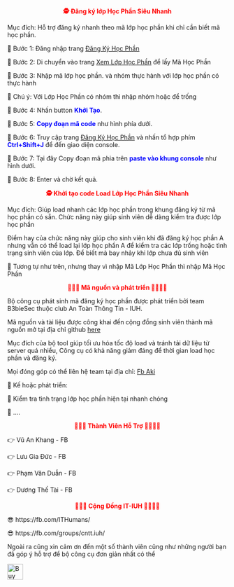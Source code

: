<p style="color: red;text-align: center;font-weight: bold;">🕵 Đăng ký lớp Học Phần Siêu Nhanh</p>
                                <p>Mục đích: Hỗ trợ đăng ký nhanh theo mã lớp học phần khi chỉ cần biết mã học phần.</p>
                                <p>💞 Bước 1: Đăng nhập trang <a href="http://www.iuh.edu.vn/phongdaotao/Login.aspx.">Đăng Ký Học Phần</a></p>
								<p>💞 Bước 2: Di chuyển vào trang <a href="http://www.iuh.edu.vn/phongdaotao/DanhSachLopHocPhan.aspx">Xem Lớp Học Phần</a> để lấy Mã Học Phần</p>
                                <p>💞 Bước 3: Nhập mã lớp học phần. và nhóm thực hành với lớp học phần có thực hành</p>
                                <p>💞 Chú ý: Với Lớp Học Phần có nhóm thì nhập nhóm hoặc để trống</p>
                                <p>💞 Bước 4: Nhấn button <strong style="color:blue">Khởi Tạo</strong>.</p>
                                <p>💞 Bước 5: <strong style="color:blue">Copy đoạn mã code</strong> như hình phía dưới.</p>
                                <p>💞 Bước 6: Truy cập trang <a href="http://www.iuh.edu.vn/phongdaotao/DangKyHP.aspx">Đăng Ký Học Phần</a> và nhấn tổ hợp phím <strong style="color:blue">Ctrl+Shift+J</strong> để đến giao diện console.</p>
                                <p>💞 Bước 7: Tại đây Copy đoạn mã phia trên <strong style="color:blue">paste vào khung console</strong> như hình dưới.</p>
                                <p>💞 Bước 8: Enter và chờ kết quả.</p>
                                <p style="color:red;text-align:  center;font-weight:  bold;">🕵 Khởi tạo code Load Lớp Học Phần Siêu Nhanh</p>
                                <p>Mục đích: Giúp load nhanh các lớp học phần trong khung đăng ký từ mã học phần có sẵn. Chức năng này giúp sinh viên dễ dàng kiểm tra được lớp học phần</p>
                                <p>Điểm hay của chức năng này giúp cho sinh viên khi đã đăng ký học phần A nhưng vẫn có thể load lại lớp học phần A để kiểm tra các lớp trống hoặc tình trạng sinh viên của lớp. Để biết mà bay nhảy khi lớp chưa đủ sinh viên</p>
                                <p>💞 Tương tự như trên, nhưng thay vì nhập Mã Lớp Học Phần thì nhập Mã Học Phần</p>
                                <p style="color:red;text-align:  center;font-weight:  bold;"> 👨‍👨‍👦 Mã nguồn và phát triển  👨‍👨‍👧‍👧</p>
                                <p>Bộ công cụ phát sinh mã đăng ký học phần được phát triển bởi team B3bieSec thuộc club An Toàn Thông Tin - IUH.</p>
                                <p>Mã nguồn và tài liệu được công khai đến cộng đồng sinh viên thành mã nguồn mở tại địa chỉ github <a href="https://github.com/phongptn93/iuher-trick">here</a></p>
                                <p>Mục đích của bộ tool giúp tối ưu hóa tốc độ load và tránh tải dữ liệu từ server quá nhiều, Công cụ có khả năng giảm đáng để thời gian load học phần và đăng ký.</p>
                                <p>Mọi đóng góp có thể liên hệ team tại địa chỉ: <a href="https://www.facebook.com/tanphongtcd">Fb Aki</a></p>
                                <p>👮 Kế hoặc phát triển: </p>
                                <p> 🖖 Kiểm tra tình trạng lớp học phần hiện tại nhanh chóng</p>
                                <p> 🖖 .... </p> 
                                <p style="color:red;text-align:  center;font-weight:  bold;"> 👨‍👨‍👦 Thành Viên Hỗ Trợ 👨‍👨‍👧‍👧</p>
                                <p>👉 Vũ An Khang - FB </p>
                                <p>👉 Lưu Gia Đức - FB </p>
                                <p>👉 Phạm Văn Duẫn - FB </p>
                                <p>👉 Dương Thế Tài - FB</p>
                                <p style="color:red;text-align:  center;font-weight:  bold;"> 👨‍👨‍👦 Cộng Đồng IT-IUH 👨‍👨‍👧‍👧</p>
                                <p>😎 https://fb.com/ITHumans/</p> 
                                <p>😎 https://fb.com/groups/cntt.iuh/</p> 
								<p>Ngoài ra cũng xin cảm ơn đến một số thành viên cũng như những người bạn đã góp ý hỗ trợ để bộ công cụ đơn giản nhất có thể</p>
								
<a href="https://ko-fi.com/phongptn93" rel="nofollow"><img height="36" src="https://camo.githubusercontent.com/4cdac7dc4f4e4c5c70b284fcb02178b5bab0ba55/68747470733a2f2f617a3734333730322e766f2e6d7365636e642e6e65742f63646e2f6b6f6669312e706e673f763d32" border="0" alt="Buy Me a Coffee at ko-fi.com" data-canonical-src="https://az743702.vo.msecnd.net/cdn/kofi1.png?v=2" style="max-width:100%;"></a>
